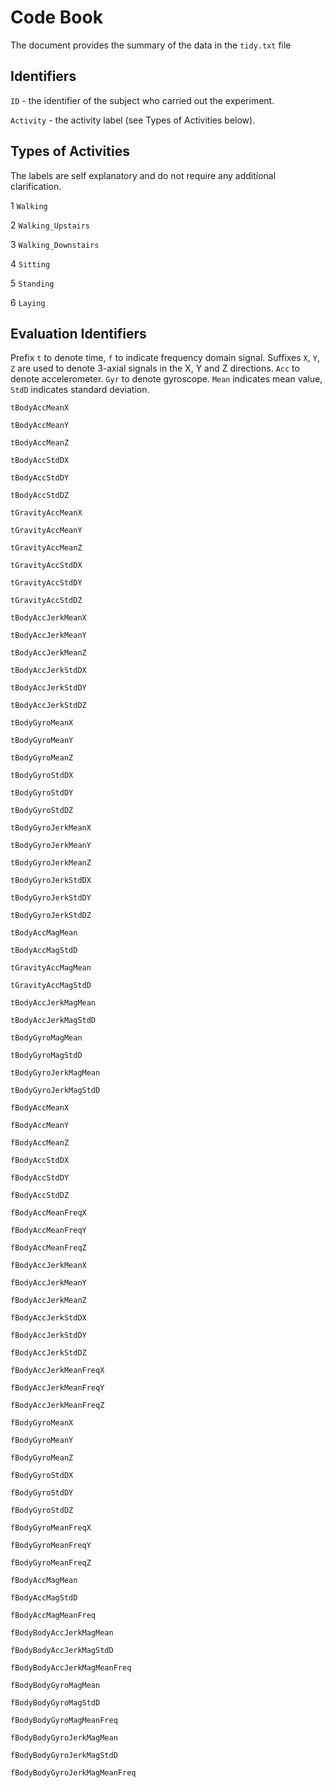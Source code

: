# Code Book

The document provides the summary of the data in the `tidy.txt` file

## Identifiers

`ID` - the identifier of the subject who carried out the experiment.

`Activity` - the activity label (see Types of Activities below).

## Types of Activities

The labels are self explanatory and do not require any additional clarification.

1 `Walking`

2 `Walking_Upstairs`

3 `Walking_Downstairs`

4 `Sitting`

5 `Standing`

6 `Laying`

## Evaluation Identifiers

Prefix `t` to denote time, `f` to indicate frequency domain signal. Suffixes `X`, `Y`, `Z` are used to denote 3-axial signals in the X, Y and Z directions. `Acc` to denote accelerometer. `Gyr` to denote gyroscope. `Mean` indicates mean value, `StdD` indicates standard deviation.

`tBodyAccMeanX`

`tBodyAccMeanY`

`tBodyAccMeanZ`

`tBodyAccStdDX`

`tBodyAccStdDY`

`tBodyAccStdDZ`

`tGravityAccMeanX`

`tGravityAccMeanY`

`tGravityAccMeanZ`

`tGravityAccStdDX`

`tGravityAccStdDY`

`tGravityAccStdDZ`

`tBodyAccJerkMeanX`

`tBodyAccJerkMeanY`

`tBodyAccJerkMeanZ`

`tBodyAccJerkStdDX`

`tBodyAccJerkStdDY`

`tBodyAccJerkStdDZ`

`tBodyGyroMeanX`

`tBodyGyroMeanY`

`tBodyGyroMeanZ`

`tBodyGyroStdDX`

`tBodyGyroStdDY`

`tBodyGyroStdDZ`

`tBodyGyroJerkMeanX`

`tBodyGyroJerkMeanY`

`tBodyGyroJerkMeanZ`

`tBodyGyroJerkStdDX`

`tBodyGyroJerkStdDY`

`tBodyGyroJerkStdDZ`

`tBodyAccMagMean`

`tBodyAccMagStdD`

`tGravityAccMagMean`

`tGravityAccMagStdD`

`tBodyAccJerkMagMean`

`tBodyAccJerkMagStdD`

`tBodyGyroMagMean`

`tBodyGyroMagStdD`

`tBodyGyroJerkMagMean`

`tBodyGyroJerkMagStdD`

`fBodyAccMeanX`

`fBodyAccMeanY`

`fBodyAccMeanZ`

`fBodyAccStdDX`

`fBodyAccStdDY`

`fBodyAccStdDZ`

`fBodyAccMeanFreqX`

`fBodyAccMeanFreqY`

`fBodyAccMeanFreqZ`

`fBodyAccJerkMeanX`

`fBodyAccJerkMeanY`

`fBodyAccJerkMeanZ`

`fBodyAccJerkStdDX`

`fBodyAccJerkStdDY`

`fBodyAccJerkStdDZ`

`fBodyAccJerkMeanFreqX`

`fBodyAccJerkMeanFreqY`

`fBodyAccJerkMeanFreqZ`

`fBodyGyroMeanX`

`fBodyGyroMeanY`

`fBodyGyroMeanZ`

`fBodyGyroStdDX`

`fBodyGyroStdDY`

`fBodyGyroStdDZ`

`fBodyGyroMeanFreqX`

`fBodyGyroMeanFreqY`

`fBodyGyroMeanFreqZ`

`fBodyAccMagMean`

`fBodyAccMagStdD`

`fBodyAccMagMeanFreq`

`fBodyBodyAccJerkMagMean`

`fBodyBodyAccJerkMagStdD`

`fBodyBodyAccJerkMagMeanFreq`

`fBodyBodyGyroMagMean`

`fBodyBodyGyroMagStdD`

`fBodyBodyGyroMagMeanFreq`

`fBodyBodyGyroJerkMagMean`

`fBodyBodyGyroJerkMagStdD`

`fBodyBodyGyroJerkMagMeanFreq`
